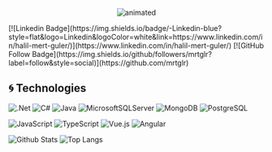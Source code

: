 <p align="center">
  <img src="https://media.giphy.com/media/4lMXdY2r0RnVuiymnS/giphy.gif" alt="animated" />
</p>
[![Linkedin Badge](https://img.shields.io/badge/-Linkedin-blue?style=flat&logo=Linkedin&logoColor=white&link=https://www.linkedin.com/in/halil-mert-guler/)](https://www.linkedin.com/in/halil-mert-guler/)
[![GitHub Follow Badge](https://img.shields.io/github/followers/mrtglr?label=follow&style=social)](https://github.com/mrtglr)
  
## 🌀  Technologies
  
![.Net](https://img.shields.io/badge/.NET-5C2D91?style=flat-square&logo=.net&logoColor=white)
![C#](https://img.shields.io/badge/c%23-%23239120.svg?style=flat-square&logo=c-sharp&logoColor=white)
![Java](https://img.shields.io/badge/-java-E34A86?style=flat-square&logo=java)
![MicrosoftSQLServer](https://img.shields.io/badge/Microsoft%20SQL%20Sever-CC2927?style=flat-square&logo=microsoft%20sql%20server&logoColor=white)
![MongoDB](https://img.shields.io/badge/-MongoDB-black?style=flat-square&logo=mongodb)
![PostgreSQL](https://img.shields.io/badge/-PostgreSQL-336791?style=flat-square&logo=postgresql)
  
![JavaScript](https://img.shields.io/badge/-JavaScript-black?style=flat-square&logo=javascript)
![TypeScript](https://img.shields.io/badge/-TypeScript-007ACC?style=flat-square&logo=typescript)
![Vue.js](https://img.shields.io/badge/vuejs-%2335495e.svg?style=flat-square&logo=vuedotjs&logoColor=%234FC08D)
![Angular](https://img.shields.io/badge/angular-%23DD0031.svg?style=flat-square&logo=angular&logoColor=white)

![Github Stats](https://github-readme-stats.vercel.app/api?username=mrtglr&count_private=true&show_icons=true&include_all_commits=true)
![Top Langs](https://github-readme-stats.vercel.app/api/top-langs/?username=mrtglr&hide=TeX&layout=compact)
  

